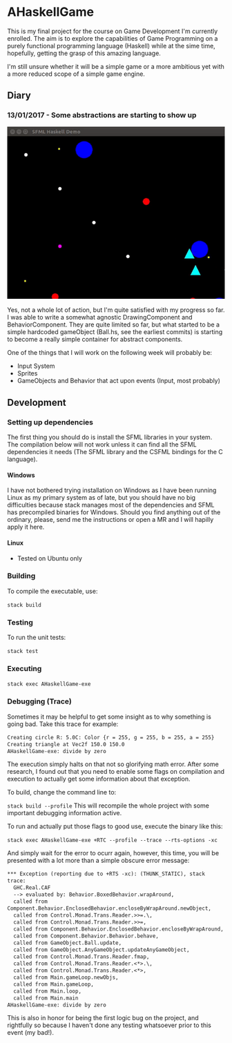 # AHaskellGame

This is my final project for the course on Game Development I'm currently enrolled. The aim is to explore the capabilities of Game Programming on a purely functional programming language (Haskell) while at the sime time, hopefully, getting the grasp of this amazing language. 

I'm still unsure whether it will be a simple game or a more ambitious yet with a more reduced scope of a simple game engine. 

## Diary

### 13/01/2017 - Some abstractions are starting to show up

![alt text][diary-01]

Yes, not a whole lot of action, but I'm quite satisfied with my progress so far. I was able to write a somewhat agnostic DrawingComponent and BehaviorComponent. They are quite limited so far, but what started to be a simple hardcoded gameObject (Ball.hs, see the earliest commits) is starting to become a really simple container for abstract components.

One of the things that I will work on the following week will probably be:
  - Input System
  - Sprites
  - GameObjects and Behavior that act upon events (Input, most probably)

  
## Development

### Setting up dependencies

The first thing you should do is install the SFML libraries in your system. The compilation below will not work unless it can find all the SFML dependencies it needs (The SFML library and the CSFML bindings for the C language).

#### Windows

I have not bothered trying installation on Windows as I have been running Linux as my primary system as of late, but you should have no big difficulties because stack manages most of the dependencies and SFML has precompiled binaries for Windows. Should you find anything out of the ordinary, please, send me the instructions or open a MR and I will hapilly apply it here.

#### Linux

* Tested on Ubuntu only

### Building

To compile the executable, use: 

`
stack build
`

### Testing

To run the unit tests:

`
stack test
`

### Executing

`
stack exec AHaskellGame-exe
`

### Debugging (Trace)

Sometimes it may be helpful to get some insight as to why something is going bad. Take this trace for example:

```
Creating circle R: 5.0C: Color {r = 255, g = 255, b = 255, a = 255}
Creating triangle at Vec2f 150.0 150.0
AHaskellGame-exe: divide by zero
```

The execution simply halts on that not so glorifying math error. After some research, I found out that you need to enable some flags on compilation and execution to actually get some information about that exception. 

To build, change the command line to:

`
stack build --profile
`
This will recompile the whole project with some important debugging information active.

To run and actually put those flags to good use, execute the binary like this:

`
stack exec AHaskellGame-exe +RTC --profile --trace --rts-options -xc
`

And simply wait for the error to ocurr again, however, this time, you will be presented with a lot more than a simple obscure error message:

```
*** Exception (reporting due to +RTS -xc): (THUNK_STATIC), stack trace:
  GHC.Real.CAF
  --> evaluated by: Behavior.BoxedBehavior.wrapAround,
  called from Component.Behavior.EnclosedBehavior.encloseByWrapAround.newObject,
  called from Control.Monad.Trans.Reader.>>=.\,
  called from Control.Monad.Trans.Reader.>>=,
  called from Component.Behavior.EnclosedBehavior.encloseByWrapAround,
  called from Component.Behavior.Behavior.behave,
  called from GameObject.Ball.update,
  called from GameObject.AnyGameObject.updateAnyGameObject,
  called from Control.Monad.Trans.Reader.fmap,
  called from Control.Monad.Trans.Reader.<*>.\,
  called from Control.Monad.Trans.Reader.<*>,
  called from Main.gameLoop.newObjs,
  called from Main.gameLoop,
  called from Main.loop,
  called from Main.main
AHaskellGame-exe: divide by zero
```

This is also in honor for being the first logic bug on the project, and rightfully so because I haven't done any testing whatsoever prior to this event (my bad!).


[diary-01]: https://github.com/lhcopetti/AHaskellGame/raw/develop/DOCs/Diary/2018-01-13_AHaskellGame.gif "Diary 13/01/2018"
